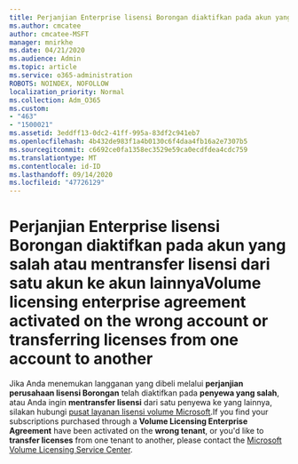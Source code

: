 ```yaml
---
title: Perjanjian Enterprise lisensi Borongan diaktifkan pada akun yang salah
ms.author: cmcatee
author: cmcatee-MSFT
manager: mnirkhe
ms.date: 04/21/2020
ms.audience: Admin
ms.topic: article
ms.service: o365-administration
ROBOTS: NOINDEX, NOFOLLOW
localization_priority: Normal
ms.collection: Adm_O365
ms.custom:
- "463"
- "1500021"
ms.assetid: 3eddff13-0dc2-41ff-995a-83df2c941eb7
ms.openlocfilehash: 4b432de983f1a4b0130c6f4daa4fb16a2e7307b5
ms.sourcegitcommit: c6692ce0fa1358ec3529e59ca0ecdfdea4cdc759
ms.translationtype: MT
ms.contentlocale: id-ID
ms.lasthandoff: 09/14/2020
ms.locfileid: "47726129"
---
```

# <a name="volume-licensing-enterprise-agreement-activated-on-the-wrong-account-or-transferring-licenses-from-one-account-to-another"></a><span data-ttu-id="202d5-102">Perjanjian Enterprise lisensi Borongan diaktifkan pada akun yang salah atau mentransfer lisensi dari satu akun ke akun lainnya</span><span class="sxs-lookup"><span data-stu-id="202d5-102">Volume licensing enterprise agreement activated on the wrong account or transferring licenses from one account to another</span></span>

<span data-ttu-id="202d5-103">Jika Anda menemukan langganan yang dibeli melalui **perjanjian perusahaan lisensi Borongan** telah diaktifkan pada **penyewa yang salah**, atau Anda ingin **mentransfer lisensi** dari satu penyewa ke yang lainnya, silakan hubungi [pusat layanan lisensi volume Microsoft](https://support.microsoft.com/help/4471406/how-to-contact-the-microsoft-volume-licensing-service-center).</span><span class="sxs-lookup"><span data-stu-id="202d5-103">If you find your subscriptions purchased through a **Volume Licensing Enterprise Agreement** have been activated on the **wrong tenant**, or you'd like to **transfer licenses** from one tenant to another, please contact the [Microsoft Volume Licensing Service Center](https://support.microsoft.com/help/4471406/how-to-contact-the-microsoft-volume-licensing-service-center).</span></span>
